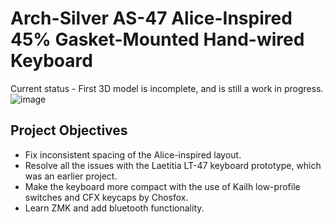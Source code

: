 # Arch-Silver AS-47 Alice-Inspired 45% Gasket-Mounted Hand-wired Keyboard

Current status - First 3D model is incomplete, and is still a work in progress.
![image](https://github.com/neulwing/ArchSilver47/assets/44045041/ebbbc4a1-bffe-4c29-97a0-f57dbb877309)

## Project Objectives
- Fix inconsistent spacing of the Alice-inspired layout.
- Resolve all the issues with the Laetitia LT-47 keyboard prototype, which was an earlier project.
- Make the keyboard more compact with the use of Kailh low-profile switches and CFX keycaps by Chosfox.
- Learn ZMK and add bluetooth functionality.
